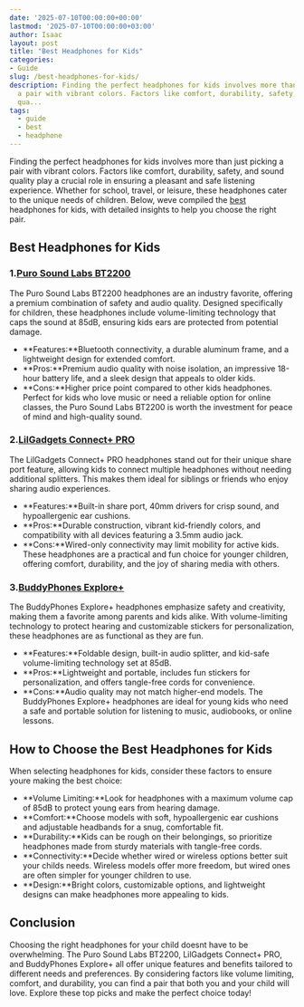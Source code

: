 ```yaml
---
date: '2025-07-10T00:00:00+00:00'
lastmod: '2025-07-10T00:00:00+03:00'
author: Isaac
layout: post
title: "Best Headphones for Kids"
categories:
- Guide
slug: /best-headphones-for-kids/
description: Finding the perfect headphones for kids involves more than just picking
  a pair with vibrant colors. Factors like comfort, durability, safety, and sound
  qua...
tags: 
  - guide
  - best
  - headphone
---
```

Finding the perfect headphones for kids involves more than just picking a pair with vibrant colors. Factors like comfort, durability, safety, and sound quality play a crucial role in ensuring a pleasant and safe listening experience. Whether for school, travel, or leisure, these headphones cater to the unique needs of children. Below, weve compiled the [best](/posts/best-acrylic-paint-for-wood/) headphones for kids, with detailed insights to help you choose the right pair.
## Best Headphones for Kids
### 1.[Puro Sound Labs BT2200](https://www.amazon.com/dp/B0728KZ61S?tag=p-policy-20)
The Puro Sound Labs BT2200 headphones are an industry favorite, offering a premium combination of safety and audio quality. Designed specifically for children, these headphones include volume-limiting technology that caps the sound at 85dB, ensuring kids ears are protected from potential damage.
- **Features:**Bluetooth connectivity, a durable aluminum frame, and a lightweight design for extended comfort.
- **Pros:**Premium audio quality with noise isolation, an impressive 18-hour battery life, and a sleek design that appeals to older kids.
- **Cons:**Higher price point compared to other kids headphones.
Perfect for kids who love music or need a reliable option for online classes, the Puro Sound Labs BT2200 is worth the investment for peace of mind and high-quality sound.
### 2.[LilGadgets Connect+ PRO](https://www.amazon.com/dp/B01N6S4A2U?tag=p-policy-20)
The LilGadgets Connect+ PRO headphones stand out for their unique share port feature, allowing kids to connect multiple headphones without needing additional splitters. This makes them ideal for siblings or friends who enjoy sharing audio experiences.
- **Features:**Built-in share port, 40mm drivers for crisp sound, and hypoallergenic ear cushions.
- **Pros:**Durable construction, vibrant kid-friendly colors, and compatibility with all devices featuring a 3.5mm audio jack.
- **Cons:**Wired-only connectivity may limit mobility for active kids.
These headphones are a practical and fun choice for younger children, offering comfort, durability, and the joy of sharing media with others.
### 3.[BuddyPhones Explore+](https://www.amazon.com/dp/B089QJNWVP?tag=p-policy-20)
The BuddyPhones Explore+ headphones emphasize safety and creativity, making them a favorite among parents and kids alike. With volume-limiting technology to protect hearing and customizable stickers for personalization, these headphones are as functional as they are fun.
- **Features:**Foldable design, built-in audio splitter, and kid-safe volume-limiting technology set at 85dB.
- **Pros:**Lightweight and portable, includes fun stickers for personalization, and offers tangle-free cords for convenience.
- **Cons:**Audio quality may not match higher-end models.
The BuddyPhones Explore+ headphones are ideal for young kids who need a safe and portable solution for listening to music, audiobooks, or online lessons.
## How to Choose the Best Headphones for Kids
When selecting headphones for kids, consider these factors to ensure youre making the best choice:
- **Volume Limiting:**Look for headphones with a maximum volume cap of 85dB to protect young ears from hearing damage.
- **Comfort:**Choose models with soft, hypoallergenic ear cushions and adjustable headbands for a snug, comfortable fit.
- **Durability:**Kids can be rough on their belongings, so prioritize headphones made from sturdy materials with tangle-free cords.
- **Connectivity:**Decide whether wired or wireless options better suit your childs needs. Wireless models offer more freedom, but wired ones are often simpler for younger children to use.
- **Design:**Bright colors, customizable options, and lightweight designs can make headphones more appealing to kids.
## Conclusion
Choosing the right headphones for your child doesnt have to be overwhelming. The Puro Sound Labs BT2200, LilGadgets Connect+ PRO, and BuddyPhones Explore+ all offer unique features and benefits tailored to different needs and preferences. By considering factors like volume limiting, comfort, and durability, you can find a pair that both you and your child will love. Explore these top picks and make the perfect choice today!
